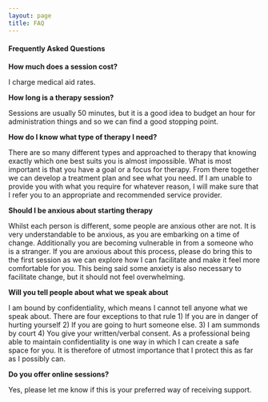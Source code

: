 ```yaml
---
layout: page
title: FAQ
---
```


#### Frequently Asked Questions

**How much does a session cost?**

I charge medical aid rates. 

**How long is a therapy session?**

Sessions are usually 50 minutes, but it is a good idea to budget an hour for administration things and so we can find a good stopping point.  

**How do I know what type of therapy I need?**

There are so many different types and approached to therapy that knowing exactly which one best suits you is almost impossible. What is most important is that you have a goal or a focus for therapy. From there together we can develop a treatment plan and see what you need. If I am unable to provide you with what you require for whatever reason, I will make sure that I refer you to an appropriate and recommended service provider. 

**Should I be anxious about starting therapy**

Whilst each person is different, some people are anxious other are not. It is very understandable to be anxious, as you are embarking on a time of change. Additionally you are becoming vulnerable in from a someone who is a stranger. If you are anxious about this process, please do bring this to the first session as we can explore how I can facilitate and make it feel more comfortable for you. This being said some anxiety is also necessary to facilitate change, but it should not feel overwhelming. 

**Will you tell people about what we speak about**

I am bound by confidentiality, which means I cannot tell anyone what we speak about. There are four exceptions to that rule 1) If you are in danger of hurting yourself 2) If you are going to hurt someone else. 3) I am summonds by court 4) You give your written/verbal consent. As a professional being able to maintain confidentiality is one way in which I can create a safe space for you. It is therefore of utmost importance that I protect this as far as I possibly can. 

**Do you offer online sessions?**

Yes, please let me know if this is your preferred way of receiving support.

  